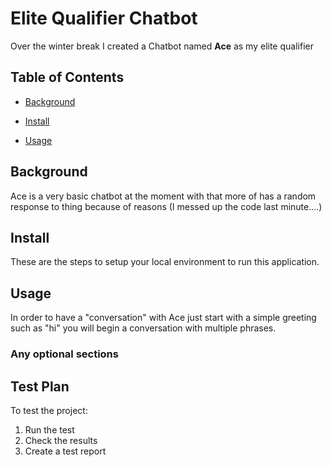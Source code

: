 # Elite Qualifier Chatbot

Over the winter break I created a Chatbot named **Ace** as my elite qualifier

## Table of Contents

- [Background](#background)

- [Install](#install)

- [Usage](#usage)

## Background

Ace is a very basic chatbot at the moment with that more of has a random response to thing because of reasons    (I messed up the code last minute....)

## Install

These are the steps to setup your local environment to run this application.

## Usage

In order to have a "conversation" with Ace just start with a simple greeting such as "hi" you will begin a conversation with multiple phrases.

### Any optional sections

## Test Plan

To test the project:

1.  Run the test
2.  Check the results
3.  Create a test report


